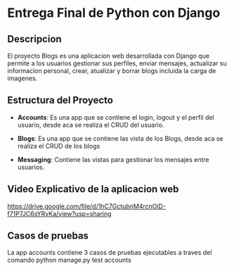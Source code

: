 # Entrega Final de Python con Django
## Descripcion
El proyecto Blogs es una aplicacion web desarrollada con Django que permite a los usuarios gestionar sus perfiles, enviar mensajes, actualizar su informacion personal, crear, atualizar y borrar blogs incluida la carga de imagenes.
## Estructura del Proyecto

- **Accounts**: Es una app que se contiene el login, logout y el perfil del usuario, desde aca se realiza el CRUD del usuario. 
  
- **Blogs**:  Es una app que se contiene las vista de los Blogs, desde aca se realiza el CRUD de los blogs

- **Messaging**: Contiene las vistas para gestionar los mensajes entre usuarios.
  
## Video Explicativo de la aplicacion web 
https://drive.google.com/file/d/1hC7GctubnM4rcnOjD-f71P7JC6sYRvKa/view?usp=sharing

## Casos de pruebas
La app accounts contiene 3 casos de pruebas ejecutables a traves del comando 
python manage.py test accounts
